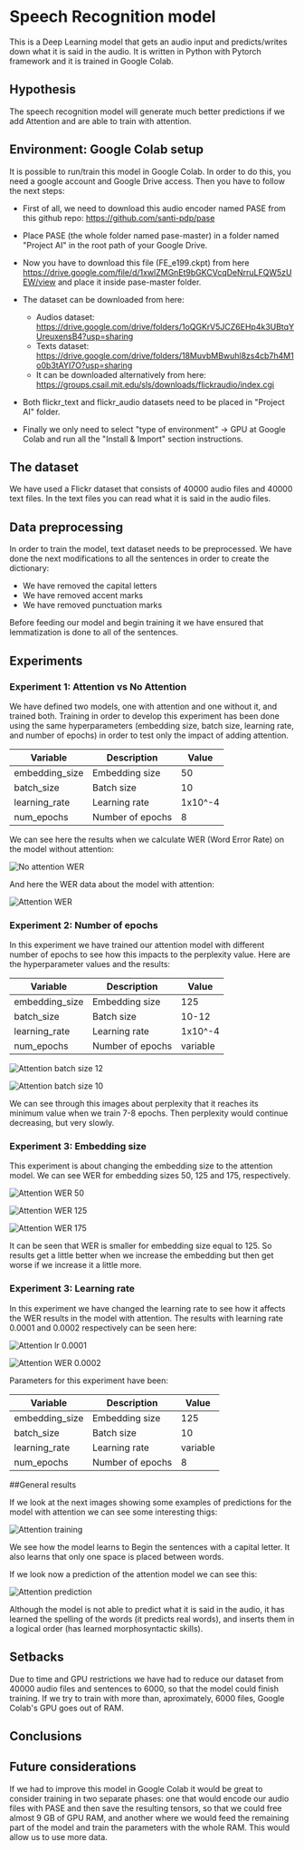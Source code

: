 # Speech Recognition model

This is a Deep Learning model that gets an audio input and predicts/writes down what it is said in the audio.
It is written in Python with Pytorch framework and it is trained in Google Colab.

## Hypothesis 

The speech recognition model will generate much better predictions if we add Attention and are able to train with attention.

## Environment: Google Colab setup

It is possible to run/train this model in Google Colab. In order to do this, you need a google account and Google Drive access. Then you have to follow the next steps:

* First of all, we need to download this audio encoder named PASE from this 	github repo: https://github.com/santi-pdp/pase

* Place PASE (the whole folder named pase-master) in a folder named "Project AI" in the root path of your Google Drive. 

* Now you have to download this file (FE_e199.ckpt) from here https://drive.google.com/file/d/1xwlZMGnEt9bGKCVcqDeNrruLFQW5zUEW/view and place it inside pase-master folder.

* The dataset can be downloaded from here: 
    * Audios dataset: https://drive.google.com/drive/folders/1oQGKrV5JCZ6EHp4k3UBtqYUreuxensB4?usp=sharing
    * Texts dataset: https://drive.google.com/drive/folders/18MuvbMBwuhl8zs4cb7h4M1o0b3tAYI7O?usp=sharing
    * It can be downloaded alternatively from here: https://groups.csail.mit.edu/sls/downloads/flickraudio/index.cgi

* Both flickr_text and flickr_audio datasets need to be placed in "Project AI" folder.

* Finally we only need to select "type of environment" -> GPU at Google Colab and run all the "Install & Import" section instructions.

## The dataset

We have used a Flickr dataset that consists of 40000 audio files and 40000 text files. In the text files you can read what it is said in the audio files. 

## Data preprocessing

In order to train the model, text dataset needs to be preprocessed. We have done the next modifications to all the sentences in order to create the dictionary:

* We have removed the capital letters
* We have removed accent marks
* We have removed punctuation marks

Before feeding our model and begin training it we have ensured that lemmatization is done to all of the sentences. 

## Experiments

### Experiment 1: Attention vs No Attention

We have defined two models, one with attention and one without it, and trained both. Training in order to develop this experiment has been done using the same hyperparameters (embedding size, batch size, learning rate, and number of epochs) in order to test only the impact of adding attention.

 | Variable | Description | Value |
 | -- | -- | -- |
 | embedding_size | Embedding size | 50 |
 | batch_size | Batch size | 10 |
 | learning_rate | Learning rate | 1x10^-4 |
 | num_epochs | Number of epochs | 8 |

We can see here the results when we calculate WER (Word Error Rate) on the model without attention: 

![No attention WER](/images/no_att_6k_8ep_wer.JPG)

And here the WER data about the model with attention:

![Attention WER](/images/att_6k_8ep_wer.JPG)

### Experiment 2: Number of epochs

In this experiment we have trained our attention model with different number of epochs to see how this impacts to the perplexity value. 
Here are the hyperparameter values and the results:

 | Variable | Description | Value |
 | -- | -- | -- |
 | embedding_size | Embedding size | 125 |
 | batch_size | Batch size | 10-12 |
 | learning_rate | Learning rate | 1x10^-4 |
 | num_epochs | Number of epochs | variable |

![Attention batch size 12](/images/att_6k_8ep_emb125_bat12_perplexity.JPG)

![Attention batch size 10](/images/att_6k_8ep_emb125_perplexity.JPG)

We can see through this images about perplexity that it reaches its minimum value when we train 7-8 epochs. Then perplexity would continue decreasing, but very slowly. 


### Experiment 3: Embedding size

This experiment is about changing the embedding size to the attention model. We can see WER for embedding sizes 50, 125 and 175, respectively.

![Attention WER 50](/images/att_6k_8ep_wer.JPG)

![Attention WER 125](/images/att_6k_8ep_emb125_wer.JPG)

![Attention WER 175](/images/att_6k_10ep_emb175_wer.JPG)

It can be seen that WER is smaller for embedding size equal to 125. So results get a little better when we increase the embedding but then get worse if we increase it a little more. 


### Experiment 3: Learning rate

In this experiment we have changed the learning rate to see how it affects the WER results in the model with attention. The results with learning rate 0.0001 and 0.0002 respectively can be seen here:

![Attention lr 0.0001](/images/att_6k_8ep_wer.JPG)

![Attention WER 0.0002](/images/lr0002.JPG)

Parameters for this experiment have been:

 | Variable | Description | Value |
 | -- | -- | -- |
 | embedding_size | Embedding size | 125 |
 | batch_size | Batch size | 10 |
 | learning_rate | Learning rate | variable |
 | num_epochs | Number of epochs | 8 |

##General results

If we look at the next images showing some examples of predictions for the model with attention we can see some interesting thigs:

![Attention training](/images/att_6k_8ep_1v.JPG)

We see how the model learns to Begin the sentences with a capital letter. It also learns that only one space is placed between words. 

If we look now a prediction of the attention model we can see this:

![Attention prediction](/images/att_6k_8ep_emb125_bat12_pred_example.JPG)

Although the model is not able to predict what it is said in the audio, 
it has learned the spelling of the words (it predicts real words), and inserts them in a logical order (has learned morphosyntactic skills). 

## Setbacks

Due to time and GPU restrictions we have had to reduce our dataset from 40000 audio files and sentences to 6000, so that the model could finish training. If we try to train with more than, aproximately, 6000 files, Google Colab's GPU goes out of RAM.  

## Conclusions


## Future considerations

If we had to improve this model in Google Colab it would be great to consider training in two separate phases: one that would encode our audio files with PASE and then save the resulting tensors, so that we could free almost 9 GB of GPU RAM, and another where we would feed the remaining part of the model and train the parameters with the whole RAM. This would allow us to use more data. 
